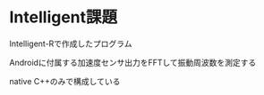 # Intelligent課題

Intelligent-Rで作成したプログラム

Androidに付属する加速度センサ出力をFFTして振動周波数を測定する

native C++のみで構成している
